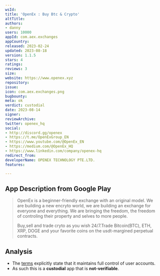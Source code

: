 ```yaml
---
wsId: 
title: 'OpenEx : Buy Btc & Crypto'
altTitle: 
authors:
- danny
users: 10000
appId: com.aex.exchanges
appCountry: 
released: 2023-02-24
updated: 2023-08-18
version: 1.1.5
stars: 4
ratings: 
reviews: 3
size: 
website: https://www.openex.xyz
repository: 
issue: 
icon: com.aex.exchanges.png
bugbounty: 
meta: ok
verdict: custodial
date: 2023-08-14
signer: 
reviewArchive: 
twitter: openex_hq
social:
- http://discord.gg/openex
- https://t.me/OpenExGroup_EN
- https://www.youtube.com/@OpenEx_EN
- https://medium.com/@OpenEx_HQ
- https://www.linkedin.com/company/openex-hq
redirect_from: 
developerName: OPENEX TECHNOLOGY PTE.LTD.
features: 

---
```


## App Description from Google Play

  > OpenEx is a beginner-friendly exchange with an original model. We are building a new encryto world, we are building an exchange for everyone and everything. We are bringing the freedom, the freedom of controling their property and selves to more people.
  >
  > Buy,sell and trade cryto as you wish 24/7.Trade Bitcoin(BTC), ETH, XRP, DOGE and your favorite coins on the usdt-margined perpetual contracts.

## Analysis 

- The [terms](https://www.openex.xyz/about/terms) explicitly state that it maintains full control of user accounts.
- As such this is a **custodial** app that is **not-verifiable**.
